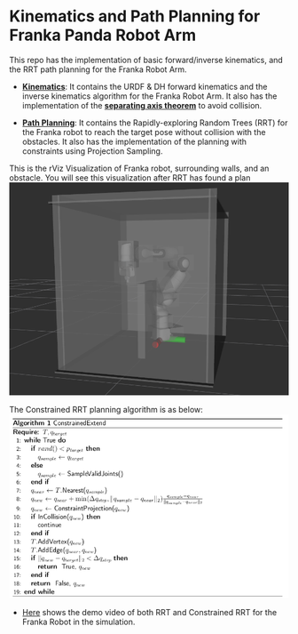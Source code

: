# Kinematics and Path Planning for Franka Panda Robot Arm

This repo has the implementation of basic forward/inverse kinematics, and the RRT path planning for the Franka Robot Arm. 

* [__Kinematics__](./Kinematics): It contains the URDF & DH forward kinematics and the inverse kinematics algorithm for the Franka Robot Arm. It also has the implementation of the [**separating axis theorem**](https://www.jkh.me/files/tutorials/Separating%20Axis%20Theorem%20for%20Oriented%20Bounding%20Boxes.pdf) to avoid collision.

* [__Path Planning__](./Path%20Planning): It contains the Rapidly-exploring Random Trees (RRT) for the Franka robot to reach the target pose without collision with the obstacles. It also has the implementation of the planning with constraints using Projection Sampling.

This is the rViz Visualization of Franka robot, surrounding walls, and an obstacle. You will see this visualization after RRT has found a plan
![franka](images/franka.png)

The Constrained RRT planning algorithm is as below:
![constrainRRT](images/ConstrainedExtend.png)

* [Here](./Path%20Planning/demo) shows the demo video of both RRT and Constrained RRT for the Franka Robot in the simulation.

